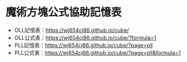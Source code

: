 # 魔術方塊公式協助記憶表

* OLL記憶表：https://wj654cj86.github.io/cube/
* OLL公式表：https://wj654cj86.github.io/cube/?formula=1
* PLL記憶表：https://wj654cj86.github.io/cube/?page=pll
* PLL公式表：https://wj654cj86.github.io/cube/?page=pll&formula=1